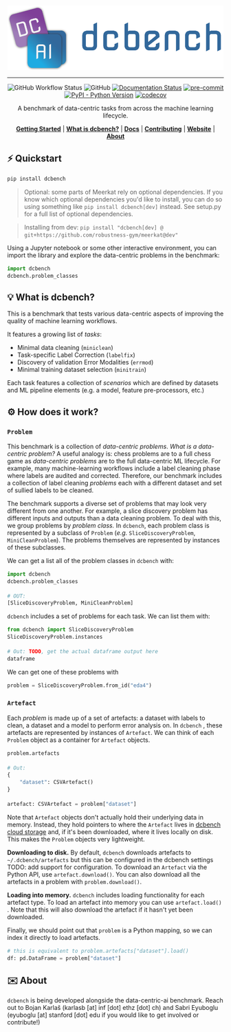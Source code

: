 
<div align="center">
    <img src="docs/banner.png" height=150 alt="banner"/>

-----
![GitHub Workflow Status](https://img.shields.io/github/workflow/status/data-centric-ai/dcbench/CI)
![GitHub](https://img.shields.io/github/license/data-centric-ai/dcbench)
[![Documentation Status](https://readthedocs.org/projects/dcbench/badge/?version=latest)](https://dcbench.readthedocs.io/en/latest/?badge=latest)
[![pre-commit](https://img.shields.io/badge/pre--commit-enabled-brightgreen?logo=pre-commit&logoColor=white)](https://github.com/pre-commit/pre-commit)
[![PyPI - Python Version](https://img.shields.io/pypi/pyversions/dcbench)](https://pypi.org/project/dcbench/)
[![codecov](https://codecov.io/gh/data-centric-ai/dcbench/branch/main/graph/badge.svg?token=MOLQYUSYQU)](https://codecov.io/gh/data-centric-ai/dcbench)

A benchmark of data-centric tasks from across the machine learning lifecycle.

[**Getting Started**](⚡️-Quickstart)
| [**What is dcbench?**](💡-what-is-dcbench)
| [**Docs**](https://dcbench.readthedocs.io/en/latest/index.html)
| [**Contributing**](CONTRIBUTING.md)
| [**Website**](https://www.datacentricai.cc/)
| [**About**](✉️-About)
</div>


## ⚡️ Quickstart

```bash
pip install dcbench
```
> Optional: some parts of Meerkat rely on optional dependencies. If you know which optional dependencies you'd like to install, you can do so using something like `pip install dcbench[dev]` instead. See setup.py for a full list of optional dependencies.

> Installing from dev: `pip install "dcbench[dev] @ git+https://github.com/robustness-gym/meerkat@dev"`

Using a Jupyter notebook or some other interactive environment, you can import the library 
and explore the data-centric problems in the benchmark:

```python
import dcbench
dcbench.problem_classes
```

## 💡 What is dcbench?
This is a benchmark that tests various data-centric aspects of improving the quality of machine learning workflows.

It features a growing list of *tasks*:

* Minimal data cleaning (`miniclean`)
* Task-specific Label Correction (`labelfix`)
* Discovery of validation Error Modalities (`errmod`)
* Minimal training dataset selection (`minitrain`)

Each task features a collection of *scenarios* which are defined by datasets and ML pipeline elements (e.g. a model, feature pre-processors, etc.)
## ⚙️ How does it work?
### `Problem`

This benchmark is a collection of *data-centric problems*. *What is a data-centric problem?* A useful analogy is: chess problems are to a full chess game as *data-centric* *problems* are to the full data-centric ML lifecycle. For example, many machine-learning workflows include a label cleaning phase where labels are audited and corrected. Therefore, our benchmark includes a collection of label cleaning *problems* each with a different dataset and set of sullied labels to be cleaned. 

The benchmark supports a diverse set of problems that may look very different from one another. For example, a slice discovery problem has different inputs and outputs than a data cleaning problem. To deal with this, we group problems by *problem class.*  In `dcbench`, each problem class is represented by a subclass of `Problem` (*e.g.* `SliceDiscoveryProblem`, `MiniCleanProblem`). The problems themselves are represented by instances of these subclasses. 

We can get a list all of the problem classes  in `dcbench` with:

```python
import dcbench
dcbench.problem_classes

# OUT: 
[SliceDiscoveryProblem, MiniCleanProblem]
```

`dcbench` includes a set of problems for each task. We can list them with: 

```python
from dcbench import SliceDiscoveryProblem
SliceDiscoveryProblem.instances

# Out: TODO, get the actual dataframe output here 
dataframe
```

We can get one of these problems with 

```python
problem = SliceDiscoveryProblem.from_id("eda4")
```

### `Artefact`

Each *problem* is made up of a set of artefacts: a dataset with labels to clean, a dataset and a model to perform error analysis on. In `dcbench` , these artefacts are represented by instances of `Artefact`. We can think of each `Problem` object as a container for `Artefact` objects. 

```python
problem.artefacts

# Out: 
{
	"dataset": CSVArtefact()
}

artefact: CSVArtefact = problem["dataset"]
```

Note that `Artefact` objects don't actually hold their underlying data in memory. Instead, they hold pointers to where the `Artefact` lives in [dcbench cloud storage](https://console.cloud.google.com/storage/browser/dcbench?authuser=1&project=hai-gcp-fine-grained&pageState=(%22StorageObjectListTable%22:(%22f%22:%22%255B%255D%22))&prefix=&forceOnObjectsSortingFiltering=false) and, if it's been downloaded,  where it lives locally on disk. This makes the `Problem` objects very lightweight.  

**Downloading to disk.** By default, `dcbench` downloads artefacts to `~/.dcbench/artefacts` but this can be configured in the dcbench settings TODO: add support for configuration. To download an `Artefact`  via the Python API, use `artefact.download()`. You can also download all the artefacts in a problem with `problem.download()`.

**Loading into memory.** `dcbench` includes loading functionality for each artefact type. To load an artefact into memory you can use `artefact.load()` . Note that this will also download the artefact if it hasn't yet been downloaded. 

Finally,  we should point out that `problem` is a Python mapping, so we can index it directly to load artefacts.  

```python
# this is equivalent to problem.artefacts["dataset"].load()
df: pd.DataFrame = problem["dataset"] 
```

## ✉️ About
`dcbench` is being developed alongside the data-centric-ai benchmark. Reach out to Bojan Karlaš (karlasb [at] inf [dot] ethz [dot] ch) and Sabri Eyuboglu (eyuboglu [at] stanford [dot] edu if you would like to get involved or contribute!)
